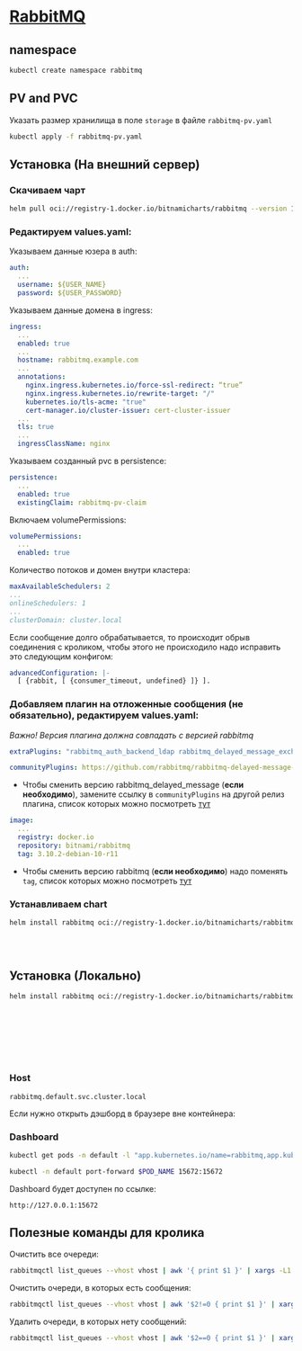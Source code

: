 # [RabbitMQ](https://github.com/bitnami/charts/tree/master/bitnami/rabbitmq)

## namespace

```bash
kubectl create namespace rabbitmq
```

## PV and PVC

Указать размер хранилища в поле `storage` в файле `rabbitmq-pv.yaml`

```bash
kubectl apply -f rabbitmq-pv.yaml
```

## Установка (На внешний сервер)

### Скачиваем чарт

```bash
helm pull oci://registry-1.docker.io/bitnamicharts/rabbitmq --version 14.6.6 --untar
```

### Редактируем values.yaml:

Указываем данные юзера в auth:

```yaml
auth:
  ...
  username: ${USER_NAME}
  password: ${USER_PASSWORD}
```

Указываем данные домена в ingress:

```yaml
ingress:
  ...
  enabled: true
  ...
  hostname: rabbitmq.example.com
  ...
  annotations:
    nginx.ingress.kubernetes.io/force-ssl-redirect: “true”
    nginx.ingress.kubernetes.io/rewrite-target: "/"
    kubernetes.io/tls-acme: "true"
    cert-manager.io/cluster-issuer: cert-cluster-issuer
  ...
  tls: true
  ...
  ingressClassName: nginx
```

Указываем созданный pvc в persistence:

```yaml
persistence:
  ...
  enabled: true
  existingClaim: rabbitmq-pv-claim
```

Включаем volumePermissions:

```yaml
volumePermissions:
  ...
  enabled: true
```

Количество потоков и домен внутри кластера:

```yaml
maxAvailableSchedulers: 2
...
onlineSchedulers: 1
...
clusterDomain: cluster.local
```

Если сообщение долго обрабатывается, то происходит обрыв соединения с кроликом, чтобы этого не происходило надо исправить это следующим конфигом:

```yaml
advancedConfiguration: |-
  [ {rabbit, [ {consumer_timeout, undefined} ]} ].
```

### Добавляем плагин на отложенные сообщения (не обязательно), редактируем values.yaml:

*Важно! Версия плагина должна совпадать с версией rabbitmq*

```yaml
extraPlugins: "rabbitmq_auth_backend_ldap rabbitmq_delayed_message_exchange"

communityPlugins: https://github.com/rabbitmq/rabbitmq-delayed-message-exchange/releases/download/v3.13.0/rabbitmq_delayed_message_exchange-3.13.0.ez
```

* Чтобы сменить версию rabbitmq_delayed_message (**если необходимо**), замените ссылку в `communityPlugins` на другой релиз плагина, список которых можно посмотреть [тут](https://github.com/rabbitmq/rabbitmq-delayed-message-exchange/releases/)

```yaml
image:
  ...
  registry: docker.io
  repository: bitnami/rabbitmq
  tag: 3.10.2-debian-10-r11
```

* Чтобы сменить версию rabbitmq (**если необходимо**) надо поменять `tag`, список которых можно посмотреть [тут](https://hub.docker.com/r/bitnami/rabbitmq/tags)

### Устанавливаем chart

```bash
helm install rabbitmq oci://registry-1.docker.io/bitnamicharts/rabbitmq --version 14.6.6 \
                                                                        --namespace rabbitmq \
                                                                        -f ./values.yaml \
                                                                        --set nodeSelector."kubernetes\.io/hostname"=${название_ноды}
```

## Установка (Локально)

```bash
helm install rabbitmq oci://registry-1.docker.io/bitnamicharts/rabbitmq --version 14.6.6 \
                                                                        --namespace rabbitmq \
                                                                        --set auth.username=${USER_NAME} \
                                                                        --set auth.password=${USER_PASSWORD} \
                                                                        --set persistence.enabled=true \
                                                                        --set persistence.existingClaim=rabbitmq-pv-claim \
                                                                        --set volumePermissions.enabled=true \
                                                                        --set nodeSelector."kubernetes\.io/hostname"=${название_ноды}
```

### Host

`rabbitmq.default.svc.cluster.local`

Если нужно открыть дэшборд в браузере вне контейнера:

### Dashboard

```bash
kubectl get pods -n default -l "app.kubernetes.io/name=rabbitmq,app.kubernetes.io/instance=rabbitmq" -o jsonpath="{.items[0].metadata.name}"

kubectl -n default port-forward $POD_NAME 15672:15672
```

Dashboard будет доступен по ссылке:

`http://127.0.0.1:15672`

## Полезные команды для кролика

Очистить все очереди:

```bash
rabbitmqctl list_queues --vhost vhost | awk '{ print $1 }' | xargs -L1 rabbitmqctl purge_queue --vhost vhost
```

Очистить очереди, в которых есть сообщения:

```bash
rabbitmqctl list_queues --vhost vhost | awk '$2!=0 { print $1 }' | xargs -L1 rabbitmqctl purge_queue --vhost vhost
```

Удалить очереди, в которых нету сообщений:

```bash
rabbitmqctl list_queues --vhost vhost | awk '$2==0 { print $1 }' | xargs -L1 rabbitmqctl delete_queue --vhost vhost
```
